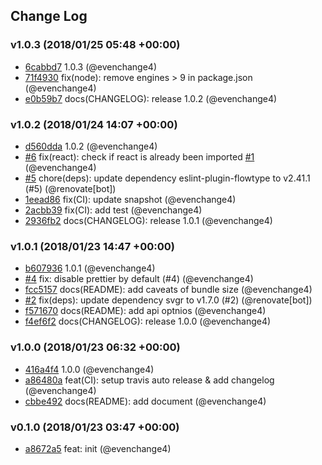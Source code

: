## Change Log

### v1.0.3 (2018/01/25 05:48 +00:00)

* [6cabbd7](https://github.com/evenchange4/svgr.macro/commit/6cabbd7d343e20831cf9acf018bb4aa6fdff0360) 1.0.3 (@evenchange4)
* [71f4930](https://github.com/evenchange4/svgr.macro/commit/71f4930bdb0eebbcfb726dbf7c933f16ad1a6c3f) fix(node): remove engines > 9 in package.json (@evenchange4)
* [e0b59b7](https://github.com/evenchange4/svgr.macro/commit/e0b59b74fe3c7d1fbeb46f0297c4e685c0d28a68) docs(CHANGELOG): release 1.0.2 (@evenchange4)

### v1.0.2 (2018/01/24 14:07 +00:00)

* [d560dda](https://github.com/evenchange4/svgr.macro/commit/d560dda720b513c320e322344be0aec3c7b32277) 1.0.2 (@evenchange4)
* [#6](https://github.com/evenchange4/svgr.macro/pull/6) fix(react): check if react is already been imported [#1](#6) (@evenchange4)
* [#5](https://github.com/evenchange4/svgr.macro/pull/5) chore(deps): update dependency eslint-plugin-flowtype to v2.41.1 (#5) (@renovate[bot])
* [1eead86](https://github.com/evenchange4/svgr.macro/commit/1eead86e7c8339ef1ef4ca88e37af4494d2fb8e1) fix(CI): update snapshot (@evenchange4)
* [2acbb39](https://github.com/evenchange4/svgr.macro/commit/2acbb395ef6e348f25fa4358619acb78fce11675) fix(CI): add test (@evenchange4)
* [2936fb2](https://github.com/evenchange4/svgr.macro/commit/2936fb2c06bd7d2f012c28021201e3f47c4c156a) docs(CHANGELOG): release 1.0.1 (@evenchange4)

### v1.0.1 (2018/01/23 14:47 +00:00)

* [b607936](https://github.com/evenchange4/svgr.macro/commit/b6079369f218370fdb20b3789d12f9cdebbae0dc) 1.0.1 (@evenchange4)
* [#4](https://github.com/evenchange4/svgr.macro/pull/4) fix: disable prettier by default (#4) (@evenchange4)
* [fcc5157](https://github.com/evenchange4/svgr.macro/commit/fcc51576c882672d9887ab69554a4ceb7345cdfc) docs(README): add caveats of bundle size (@evenchange4)
* [#2](https://github.com/evenchange4/svgr.macro/pull/2) fix(deps): update dependency svgr to v1.7.0 (#2) (@renovate[bot])
* [f571670](https://github.com/evenchange4/svgr.macro/commit/f5716709258c72b6cd9950d2f0da4f6d6aab9d6f) docs(README): add api optnios (@evenchange4)
* [f4ef6f2](https://github.com/evenchange4/svgr.macro/commit/f4ef6f2757ee68b46ae1f3ec8749c77cc8be34ba) docs(CHANGELOG): release 1.0.0 (@evenchange4)

### v1.0.0 (2018/01/23 06:32 +00:00)

* [416a4f4](https://github.com/evenchange4/svgr.macro/commit/416a4f4af9dc2a8de6093b2fa49e24fd49694bfb) 1.0.0 (@evenchange4)
* [a86480a](https://github.com/evenchange4/svgr.macro/commit/a86480a02a7251da7e33d841e0e82559234ae439) feat(CI): setup travis auto release & add changelog (@evenchange4)
* [cbbe492](https://github.com/evenchange4/svgr.macro/commit/cbbe49292f700cf1b968a741632ad78bdd5850a9) docs(README): add document (@evenchange4)

### v0.1.0 (2018/01/23 03:47 +00:00)

* [a8672a5](https://github.com/evenchange4/svgr.macro/commit/a8672a58ba7fa3aafff24beac87da45dc2887654) feat: init (@evenchange4)
